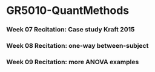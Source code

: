 # GR5010-QuantMethods

### Week 07 Recitation: Case study Kraft 2015

### Week 08 Recitation: one-way between-subject

### Week 09 Recitation: more ANOVA examples
